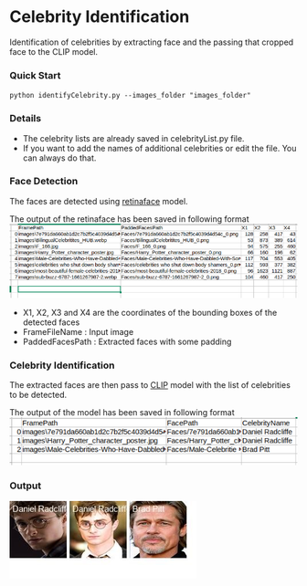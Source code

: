 # Celebrity Identification
Identification of celebrities by extracting face and the passing that cropped face to the CLIP model.

### Quick Start

```
python identifyCelebrity.py --images_folder "images_folder"
```
### Details
* The celebrity lists are already saved in celebrityList.py file.
* If you want to add the names of additional celebrities or edit the file. You can always do that.

### Face Detection
The faces are detected using [retinaface](https://github.com/serengil/retinaface) model.

The output of the retinaface has been saved in following format
![img.png](img.png)

* X1, X2, X3 and X4 are the coordinates of the bounding boxes of the detected faces
* FrameFileName : Input image
* PaddedFacesPath : Extracted faces with some padding

### Celebrity Identification
The extracted faces are then pass to [CLIP](https://github.com/openai/CLIP) model with the list of celebrities to be detected.

The output of the model has been saved in following format
![img_1.png](img_1.png)

### Output
![img_2.png](img_2.png)
